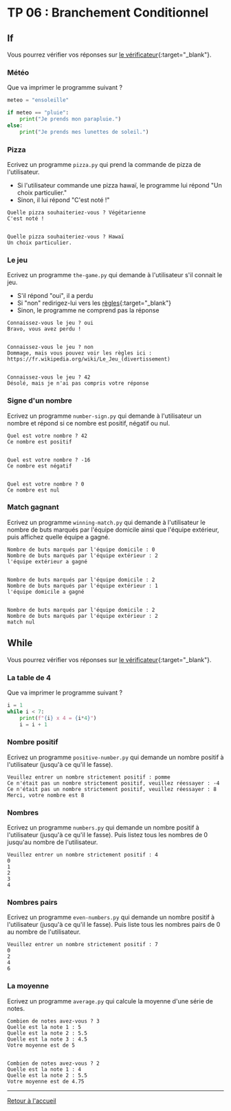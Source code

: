 # TP 06 : Branchement Conditionnel

## If

Vous pourrez vérifier vos réponses sur [le vérificateur](https://gymnase-checker.herokuapp.com/?exercices=pizza,the-game,number-sign,winning-match){:target="_blank"}. 

### Météo

Que va imprimer le programme suivant ?

```python
meteo = "ensoleille"

if meteo == "pluie":
    print("Je prends mon parapluie.")
else:
    print("Je prends mes lunettes de soleil.")
```

### Pizza

Ecrivez un programme `pizza.py` qui prend la commande de pizza de l'utilisateur. 
- Si l'utilisateur commande une pizza hawaï, le programme lui répond "Un choix particulier."
- Sinon, il lui répond "C'est noté !"

```
Quelle pizza souhaiteriez-vous ? Végétarienne
C'est noté !


Quelle pizza souhaiteriez-vous ? Hawaï
Un choix particulier.
```

### Le jeu

Ecrivez un programme `the-game.py` qui demande à l'utilisateur s'il connait le jeu. 
- S'il répond "oui", il a perdu 
- Si "non" redirigez-lui vers les [règles](https://fr.wikipedia.org/wiki/Le_Jeu_(divertissement)){:target="_blank"}
- Sinon, le programme ne comprend pas la réponse

```
Connaissez-vous le jeu ? oui
Bravo, vous avez perdu !


Connaissez-vous le jeu ? non
Dommage, mais vous pouvez voir les règles ici : https://fr.wikipedia.org/wiki/Le_Jeu_(divertissement)


Connaissez-vous le jeu ? 42
Désolé, mais je n'ai pas compris votre réponse
```

### Signe d'un nombre

Ecrivez un programme `number-sign.py` qui demande à l'utilisateur un nombre et répond si ce nombre est positif, négatif ou nul. 

```
Quel est votre nombre ? 42
Ce nombre est positif


Quel est votre nombre ? -16
Ce nombre est négatif


Quel est votre nombre ? 0
Ce nombre est nul
```

### Match gagnant

Ecrivez un programme `winning-match.py` qui demande à l'utilisateur le nombre de buts marqués par l'équipe domicile ainsi que l'équipe extérieur, puis affichez quelle équipe a gagné.

```
Nombre de buts marqués par l'équipe domicile : 0
Nombre de buts marqués par l'équipe extérieur : 2
l'équipe extérieur a gagné


Nombre de buts marqués par l'équipe domicile : 2
Nombre de buts marqués par l'équipe extérieur : 1
l'équipe domicile a gagné


Nombre de buts marqués par l'équipe domicile : 2
Nombre de buts marqués par l'équipe extérieur : 2
match nul
```

## While

Vous pourrez vérifier vos réponses sur [le vérificateur](https://gymnase-checker.herokuapp.com/?exercices=positive-number,numbers,even-numbers,average){:target="_blank"}. 

### La table de 4

Que va imprimer le programme suivant ?

```python
i = 1
while i < 7:
    print(f"{i} x 4 = {i*4}")
    i = i + 1
```

### Nombre positif

Ecrivez un programme `positive-number.py` qui demande un nombre positif à l'utilisateur (jusqu'à ce qu'il le fasse).

```
Veuillez entrer un nombre strictement positif : pomme
Ce n'était pas un nombre strictement positif, veuillez réessayer : -4
Ce n'était pas un nombre strictement positif, veuillez réessayer : 8
Merci, votre nombre est 8
```

### Nombres

Ecrivez un programme `numbers.py` qui demande un nombre positif à l'utilisateur (jusqu'à ce qu'il le fasse).
Puis listez tous les nombres de 0 jusqu'au nombre de l'utilisateur. 

```
Veuillez entrer un nombre strictement positif : 4
0
1
2
3
4
```

### Nombres pairs

Ecrivez un programme `even-numbers.py` qui demande un nombre positif à l'utilisateur (jusqu'à ce qu'il le fasse).
Puis liste tous les nombres pairs de 0 au nombre de l'utilisateur. 

```
Veuillez entrer un nombre strictement positif : 7
0
2
4
6
```

### La moyenne

Ecrivez un programme `average.py` qui calcule la moyenne d'une série de notes. 

```
Combien de notes avez-vous ? 3
Quelle est la note 1 : 5
Quelle est la note 2 : 5.5
Quelle est la note 3 : 4.5
Votre moyenne est de 5


Combien de notes avez-vous ? 2
Quelle est la note 1 : 4
Quelle est la note 2 : 5.5
Votre moyenne est de 4.75
```

---

[Retour à l'accueil](../README.md)
